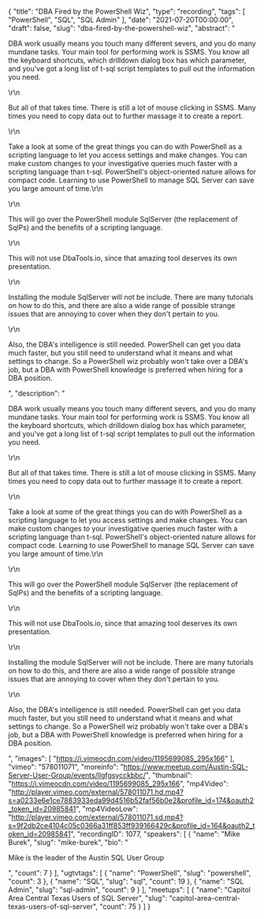 {
  "title": "DBA Fired by the PowerShell Wiz",
  "type": "recording",
  "tags": [
    "PowerShell",
    "SQL",
    "SQL Admin"
  ],
  "date": "2021-07-20T00:00:00",
  "draft": false,
  "slug": "dba-fired-by-the-powershell-wiz",
  "abstract": "<p>DBA work usually means you touch many different severs, and you do many mundane tasks. Your main tool for performing work is SSMS. You know all the keyboard shortcuts, which drilldown dialog box has which parameter, and you've got a long list of t-sql script templates to pull out the information you need.</p>\r\n<p>But all of that takes time. There is still a lot of mouse clicking in SSMS. Many times you need to copy data out to further massage it to create a report.</p>\r\n<p>Take a look at some of the great things you can do with PowerShell as a scripting language to let you access settings and make changes. You can make custom changes to your investigative queries much faster with a scripting language than t-sql. PowerShell's object-oriented nature allows for compact code. Learning to use PowerShell to manage SQL Server can save you large amount of time.\r\n</p>\r\n<p>This will go over the PowerShell module SqlServer (the replacement of SqlPs) and the benefits of a scripting language.</p>\r\n<p>This will not use DbaTools.io, since that amazing tool deserves its own presentation.</p>\r\n<p>Installing the module SqlServer will not be include. There are many tutorials on how to do this, and there are also a wide range of possible strange issues that are annoying to cover when they don't pertain to you.</p>\r\n<p>Also, the DBA's intelligence is still needed. PowerShell can get you data much faster, but you still need to understand what it means and what settings to change. So a PowerShell wiz probably won't take over a DBA's job, but a DBA with PowerShell knowledge is preferred when hiring for a DBA position.</p>",
  "description": "<p>DBA work usually means you touch many different severs, and you do many mundane tasks. Your main tool for performing work is SSMS. You know all the keyboard shortcuts, which drilldown dialog box has which parameter, and you've got a long list of t-sql script templates to pull out the information you need.</p>\r\n<p>But all of that takes time. There is still a lot of mouse clicking in SSMS. Many times you need to copy data out to further massage it to create a report.</p>\r\n<p>Take a look at some of the great things you can do with PowerShell as a scripting language to let you access settings and make changes. You can make custom changes to your investigative queries much faster with a scripting language than t-sql. PowerShell's object-oriented nature allows for compact code. Learning to use PowerShell to manage SQL Server can save you large amount of time.\r\n</p>\r\n<p>This will go over the PowerShell module SqlServer (the replacement of SqlPs) and the benefits of a scripting language.</p>\r\n<p>This will not use DbaTools.io, since that amazing tool deserves its own presentation.</p>\r\n<p>Installing the module SqlServer will not be include. There are many tutorials on how to do this, and there are also a wide range of possible strange issues that are annoying to cover when they don't pertain to you.</p>\r\n<p>Also, the DBA's intelligence is still needed. PowerShell can get you data much faster, but you still need to understand what it means and what settings to change. So a PowerShell wiz probably won't take over a DBA's job, but a DBA with PowerShell knowledge is preferred when hiring for a DBA position.</p>",
  "images": [
    "https://i.vimeocdn.com/video/1195699085_295x166"
  ],
  "vimeo": "578011071",
  "moreinfo": "https://www.meetup.com/Austin-SQL-Server-User-Group/events/llgfgsycckbbc/",
  "thumbnail": "https://i.vimeocdn.com/video/1195699085_295x166",
  "mp4Video": "http://player.vimeo.com/external/578011071.hd.mp4?s=a0233e6e1ce7883933eda99d4516b52faf56b0e2&profile_id=174&oauth2_token_id=20985841",
  "mp4VideoLow": "http://player.vimeo.com/external/578011071.sd.mp4?s=9f2db2ce4104c05c0366a31ff853ff939166429c&profile_id=164&oauth2_token_id=20985841",
  "recordingID": 1077,
  "speakers": [
    {
      "name": "Mike Burek",
      "slug": "mike-burek",
      "bio": "<p>Mike is the leader of the Austin SQL User Group</p>",
      "count": 7
    }
  ],
  "ugtvtags": [
    {
      "name": "PowerShell",
      "slug": "powershell",
      "count": 3
    },
    {
      "name": "SQL",
      "slug": "sql",
      "count": 19
    },
    {
      "name": "SQL Admin",
      "slug": "sql-admin",
      "count": 9
    }
  ],
  "meetups": [
    {
      "name": "Capitol Area Central Texas Users of SQL Server",
      "slug": "capitol-area-central-texas-users-of-sql-server",
      "count": 75
    }
  ]
}